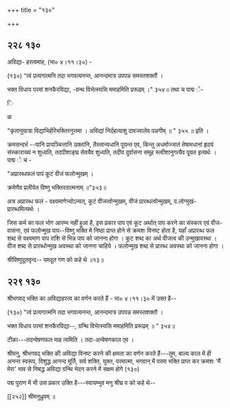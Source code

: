 +++
title = "१३०"

+++


## २२८ १३०
अविद्या- हरत्वमाह, (भा० ४।११।३०) - 

(१३०) “त्वं प्रत्यगात्मनि तदा भगवत्यनन्त, आनन्दमात्र उपपन्न समस्तशक्तौं । 

भक्त विधाय परमां शनकैरविद्या, -ग्रन्थ विभेत्स्यसि ममाहमिति प्ररूढम् ।" ३५४॥ तथा च पाद्म े- 

ि 

क 

"कृतानुयात्रा विद्याभिर्हरिभक्तिरनुत्तमा । अविद्यां निर्दहत्याशु दावज्वालेव पन्नगीम् ॥ " ३५५ ॥ इति । 

क्रमसन्दर्भ --यानि प्रायञ्चित्तानि उक्तानि, तैस्तान्यधानि पूयन्त एव, किन्तु अधर्माज्जातं तेषामधानां हृदयं संस्काराख्यं न शुध्यति, तदपीशाङ्घ्र सेवयैव शुध्यति, तदीय दुर्वासना समूह स्त्वीशानुगत्यैव पूयत इत्यर्थः । पाद्म े च - 

"अप्रारब्धफलं पापं कूटं वीजं फलोन्मुखम् । 

क्रमेणैव प्रलीयेत विष्णु भक्तिरतात्मनाम् ॥"३५३॥ 

अत्र अप्रारब्ध फलं - वक्ष्यमाणेभ्योऽन्यत्, कूटं वीजत्वोन्मुखम्, वीजं प्रारब्धत्वोन्मुखम्, प.लोग्मुखं- प्रारब्धमित्यर्थः । 

जिस कर्म का फल भोग आरम्भ नहीं हुआ है, इस प्रकार पाप एवं कूट अर्थात् पाप करने का संस्कार एवं वीज-वासना, एवं फलोन्मुख पाप--विष्णु भक्ति में निष्ठा प्राप्त होने से क्रमशः विनष्ट होता है, यहाँ अप्रारब्ध फल शब्द से वक्ष्यमाण पाप राशि से भिन्न पाप को जानना होगा । कूट शब्द का अर्थ वीजत्व की उन्मुखावस्था । वीज शब्द से प्रारब्धोन्मुख अवस्था को जानना चाहिये । फलोन्मुख शब्द से प्रारब्ध अवस्था को जानना होगा । 

श्रीविष्णुदूतवृन्द-- यमदूत गण को कहे थे ॥१३॥ 


## २२९ १३०
श्रीभगवद् भक्ति का अविद्याहरत्व का वर्णन करते हैं - भा० ४।११।३० में उक्त है-- 

(१३०) "त्वं प्रत्यगात्मनि तदा भगवत्यनन्त, आनन्दमात्र उपपन्न समस्तशक्तौ । 


भक्त विधाय परमां शनकैरविद्या--, ग्रन्थि विभेत्स्यसि ममाहमिति प्ररूढम् ॥ " ३५४॥ 

टीका---तदन्वेषणफल माह त्वमिति । तदा-अन्वेषणकाल एव । 

श्रीमनु, श्रीभगवद् भक्ति की अविद्या विनष्ट करने की क्षमता का वर्णन करते हैं---तुम, बाल्य काल में ही अनन्त स्वरूप, विशुद्ध आनन्द मूर्ति, सर्व शक्ति, युक्त, परमात्मा, भगवान् में परमा भक्ति प्राप्त कर क्रमशः 'मैं मेरा' भाव से निबद्ध अविद्या ग्रन्थि भेदन करने में सक्षम होगे (१३०) 

पद्म पुराण में भी उस प्रकार उक्ति है---स्वायम्भुव मनु श्रीघ्र व को कहे थे-- 

[[२५२]] श्रीमनुध्रुवम् ॥ 


